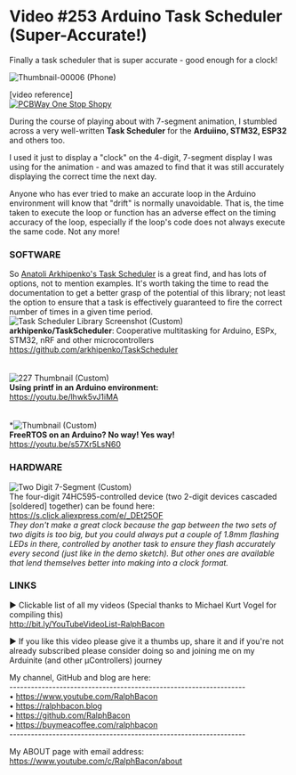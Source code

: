 # Video #253 Arduino Task Scheduler (Super-Accurate!)
Finally a task scheduler that is super accurate - good enough for a clock!

![Thumbnail-00006 (Phone)](https://user-images.githubusercontent.com/20911308/197991675-73f59f28-8e3e-48bf-9134-583157227d7f.png)  

[video reference]  
[![PCBWay One Stop Shopy](https://user-images.githubusercontent.com/20911308/197213913-10dc32a6-0113-4d9b-9a8d-ea8fa198e550.gif "PCBWay One Stop Prototyping Shop")](https://pcbway.com/)  

During the course of playing about with 7-segment animation, I stumbled across a very well-written **Task Scheduler** for the **Arduiino, STM32, ESP32** and others too.

I used it just to display a "clock" on the 4-digit, 7-segment display I was using for the animation - and was amazed to find that it was still accurately displaying the correct time the next day.

Anyone who has ever tried to make an accurate loop in the Arduino environment will know that "drift" is normally unavoidable. That is, the time taken to execute the loop or function has an adverse effect on the timing accuracy of the loop, especially if the loop's code does not always execute the same code. Not any more!  

### SOFTWARE
So [Anatoli Arkhipenko's Task Scheduler](https://github.com/arkhipenko/TaskScheduler) is a great find, and has lots of options, not to mention examples. It's worth taking the time to read the documentation to get a better grasp of the potential of this library; not least the option to ensure that a task is effectively guaranteed to fire the correct number of times in a given time period.
<br>
![Task Scheduler Library Screenshot (Custom)](https://user-images.githubusercontent.com/20911308/197220810-609ad936-ce50-4652-948c-1b4f6491e276.png)  
**arkhipenko/TaskScheduler**: Cooperative multitasking for Arduino, ESPx, STM32, nRF and other microcontrollers  
https://github.com/arkhipenko/TaskScheduler  
<br>
<br>
![227 Thumbnail (Custom)](https://user-images.githubusercontent.com/20911308/197219189-70823ace-552d-4963-949f-cff150d63f6c.jpg)  
**Using printf in an Arduino environment:**  
https://youtu.be/lhwk5vJ1iMA  
<br>
<br>
*![Thumbnail (Custom)](https://user-images.githubusercontent.com/20911308/197218755-4e2f4c69-be3f-4e91-a20c-5ecca42a272b.jpg)  
**FreeRTOS on an Arduino? No way! Yes way!**  
https://youtu.be/s57Xr5LsN60  

### HARDWARE
![Two Digit 7-Segment (Custom)](https://user-images.githubusercontent.com/20911308/197219827-fa2266f3-7302-42ce-925e-56175efdf99d.png)  
The four-digit 74HC595-controlled device (two 2-digit devices cascaded [soldered] together) can be found here:  
https://s.click.aliexpress.com/e/_DEt25OF  
_They don't make a great clock because the gap between the two sets of two digits is too big, but you could always put a couple of 1.8mm flashing LEDs in there, controlled by another task to ensure they flash accurately every second (just like in the demo sketch). But other ones are available that lend themselves better into making into a clock format._  

### LINKS
► Clickable list of all my videos
(Special thanks to Michael Kurt Vogel for compiling this)  
http://bit.ly/YouTubeVideoList-RalphBacon  

► If you like this video please give it a thumbs up, share it and if you're not already subscribed please consider doing so and joining me on my Arduinite (and other μControllers) journey  

My channel, GitHub and blog are here:  
\------------------------------------------------------------------  
• https://www.youtube.com/RalphBacon  
• https://ralphbacon.blog  
• https://github.com/RalphBacon  
• https://buymeacoffee.com/ralphbacon  
\------------------------------------------------------------------

My ABOUT page with email address: https://www.youtube.com/c/RalphBacon/about

